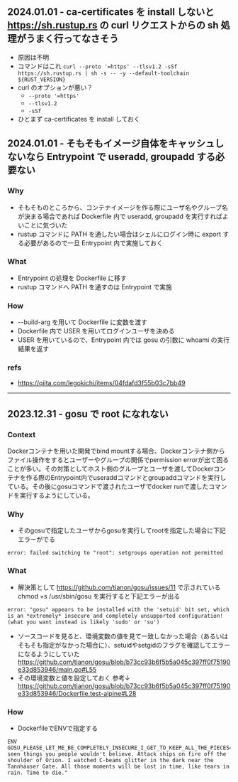 ## 2024.01.01 - ca-certificates を install しないと https://sh.rustup.rs の curl リクエストからの sh 処理がうまく行ってなさそう

- 原因は不明
- コマンドはこれ `curl --proto '=https' --tlsv1.2 -sSf https://sh.rustup.rs | sh -s -- -y --default-toolchain ${RUST_VERSION}`
- curl のオプションが悪い？
    - `--proto '=https'`
    - `--tlsv1.2`
    - `-sSf`
- ひとまず ca-certificates を install しておく

## 2024.01.01 - そもそもイメージ自体をキャッシュしないなら Entrypoint で useradd, groupadd する必要ない

### Why

- そもそものところから、コンテナイメージを作る際にユーザ名やグループ名が決まる場合であれば Dockerfile 内で useradd, groupadd を実行すればよいことに気づいた
- rustup コマンドに PATH を通したい場合はシェルにログイン時に export する必要があるので一旦 Entrypoint 内で実施しておく

### What

- Entrypoint の処理を Dockerfile に移す
- rustup コマンドへ PATH を通すのは Entrypoint で実施

### How

- --build-arg を用いて Dockerfile に変数を渡す
- Dockerfile 内で USER を用いてログインユーザを決める
- USER を用いているので、Entrypoint 内では gosu の引数に whoami の実行結果を返す

### refs

- https://qiita.com/legokichi/items/04fdafd3f55b03c7bb49

---

## 2023.12.31 - gosu で root になれない

### Context

Dockerコンテナを用いた開発でbind mountする場合、Dockerコンテナ側からファイル操作をするとユーザーやグループの関係でpermission errorが出て困ることが多い。その対策としてホスト側のグループとユーザを渡してDockerコンテナを作る際のEntrypoint内でuseraddコマンドとgroupaddコマンドを実行している。その後にgosuコマンドで渡されたユーザでdocker runで渡したコマンドを実行するようにしている。

### Why

- そのgosuで指定したユーザからgosuを実行してrootを指定した場合に下記エラーがでる
```
error: failed switching to "root": setgroups operation not permitted
```

### What

- 解決策として https://github.com/tianon/gosu/issues/11 で示されている chmod +s /usr/sbin/gosu を実行すると下記エラーが出る
```
error: "gosu" appears to be installed with the 'setuid' bit set, which is an *extremely* insecure and completely unsupported configuration! (what you want instead is likely 'sudo' or 'su')
```
- ソースコードを見ると、環境変数の値を見て一致しなかった場合（あるいはそもそも指定がなかった場合に）、setuidやsetgidのフラグを確認してエラーになるようにしていた
https://github.com/tianon/gosu/blob/b73cc93b6f5b5a045c397ff0f75190e33d853946/main.go#L55
- その環境変数と値を設定しておく 参考↓
https://github.com/tianon/gosu/blob/b73cc93b6f5b5a045c397ff0f75190e33d853946/Dockerfile.test-alpine#L28

### How

- DockerfileでENVで指定する
```
ENV GOSU_PLEASE_LET_ME_BE_COMPLETELY_INSECURE_I_GET_TO_KEEP_ALL_THE_PIECES="I've seen things you people wouldn't believe. Attack ships on fire off the shoulder of Orion. I watched C-beams glitter in the dark near the Tannhäuser Gate. All those moments will be lost in time, like tears in rain. Time to die."
```
